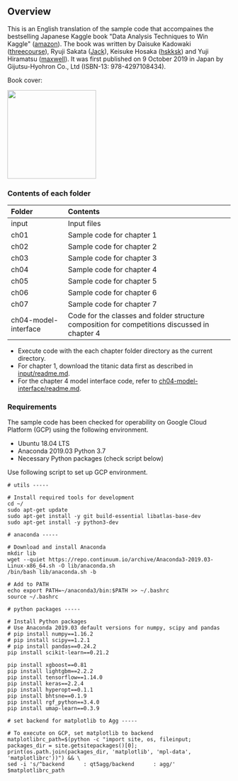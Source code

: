 ## Overview

This is an English translation of the sample code that accompaines the bestselling Japanese Kaggle book "Data Analysis Techniques to Win Kaggle" ([amazon](https://www.amazon.co.jp/dp/4297108437)). 
The book was written by Daisuke Kadowaki ([threecourse](https://www.kaggle.com/threecourse)), Ryuji Sakata ([Jack](https://www.kaggle.com/rsakata)), Keisuke Hosaka ([hskksk](https://www.kaggle.com/hskksk)) and Yuji Hiramatsu ([maxwell](https://www.kaggle.com/maxwell110)). 
It was first published on 9 October 2019 in Japan by Gijutsu-Hyohron Co., Ltd (ISBN-13: 978-4297108434).

Book cover:

<img src="misc/cover_small.jpg" width="200">

### Contents of each folder

| Folder | Contents |
|:----|:-------|
| input | Input files |
| ch01 | Sample code for chapter 1 |
| ch02 | Sample code for chapter 2 |
| ch03 | Sample code for chapter 3 |
| ch04 | Sample code for chapter 4 |
| ch05 | Sample code for chapter 5 |
| ch06 | Sample code for chapter 6 |
| ch07 | Sample code for chapter 7 |
| ch04-model-interface | Code for the classes and folder structure composition for competitions discussed in chapter 4 |

* Execute code with the each chapter folder directory as the current directory.
* For chapter 1, download the titanic data first as described in [input/readme.md](input/readme.md).
* For the chapter 4 model interface code, refer to [ch04-model-interface/readme.md](ch04-model-interface).


### Requirements

The sample code has been checked for operability on Google Cloud Platform (GCP) using the following environment.

* Ubuntu 18.04 LTS  
* Anaconda 2019.03 Python 3.7
* Necessary Python packages (check script below)

Use following script to set up GCP environment.
```
# utils -----

# Install required tools for development
cd ~/
sudo apt-get update
sudo apt-get install -y git build-essential libatlas-base-dev
sudo apt-get install -y python3-dev

# anaconda -----

# Download and install Anaconda
mkdir lib
wget --quiet https://repo.continuum.io/archive/Anaconda3-2019.03-Linux-x86_64.sh -O lib/anaconda.sh
/bin/bash lib/anaconda.sh -b

# Add to PATH
echo export PATH=~/anaconda3/bin:$PATH >> ~/.bashrc
source ~/.bashrc

# python packages -----

# Install Python packages
# Use Anaconda 2019.03 default versions for numpy, scipy and pandas
# pip install numpy==1.16.2 
# pip install scipy==1.2.1 
# pip install pandas==0.24.2
pip install scikit-learn==0.21.2

pip install xgboost==0.81
pip install lightgbm==2.2.2
pip install tensorflow==1.14.0
pip install keras==2.2.4
pip install hyperopt==0.1.1
pip install bhtsne==0.1.9
pip install rgf_python==3.4.0
pip install umap-learn==0.3.9

# set backend for matplotlib to Agg -----

# To execute on GCP, set matplotlib to backend
matplotlibrc_path=$(python -c "import site, os, fileinput; packages_dir = site.getsitepackages()[0]; print(os.path.join(packages_dir, 'matplotlib', 'mpl-data', 'matplotlibrc'))") && \
sed -i 's/^backend      : qt5agg/backend      : agg/' $matplotlibrc_path
```
